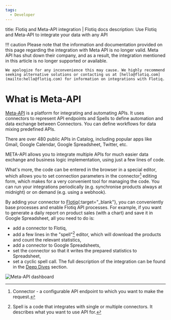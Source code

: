 ```yaml
---
tags:
  - Developer
---
```


title: Flotiq and Meta-API integration | Flotiq docs
description: Use Flotiq and Meta-API to integrate your data with any API

!!! caution
    Please note that the information and documentation provided on this page regarding the integration with Meta API is no longer valid.
    Meta API has shut down their company, and as a result, the integration mentioned in this article is no longer supported or available.

    We apologize for any inconvenience this may cause. We highly recommend seeking alternative solutions or contacting us at [hello@flotiq.com](mailto:hello@flotiq.com) for information on integrations with Flotiq.

# What is Meta-API

[Meta-API](https://meta-api.io) is a platform for integrating and automating APIs.
It uses connectors to represent API endpoints and Spells to define automation and data exchange between Connectors.
You can define workflows for data mixing predefined APIs.

There are over 480 public APIs in Catalog, including popular apps like Gmail, Google Calendar,
Google Spreadsheet, Twitter, etc.

META-API allows you to integrate multiple APIs for much easier data exchange and business logic implementation, using just a few lines of code.

What's more, the code can be entered in the browser in a special editor, which allows you to set connection parameters in the connector[^1] editing form, which makes for a very convenient tool for managing the code.
You can run your integrations periodically (e.g. synchronise products always at midnight) or on demand (e.g. using a webhook).

By adding your connector to [Flotiq](https://flotiq.com/){:target="_blank"}, you can conveniently base processes and enable Flotiq API processes.
For example, if you want to generate a daily report on product sales (with a chart) and save it in Google Spreadsheet, all you need to do is:

 * add a connector to Flotiq,
 * add a few lines in the "spell"[^2] editor, which will download the products and count the relevant statistics,
 * add a connector to Google Spreadsheets,
 * set the connector so that it writes the prepared statistics to Spreadsheet,
 * set a cyclic spell call.
The full description of the integration can be found in the [Deep Dives](../Deep-Dives/metaapi.md) section.

[^1]: Connector - a configurable API endpoint to which you want to make the request.
[^2]: Spell is a code that integrates with single or multiple connectors. It describes what you want to use API for.


![Meta-API dashboard](images/metaapi/meta-about.png)

